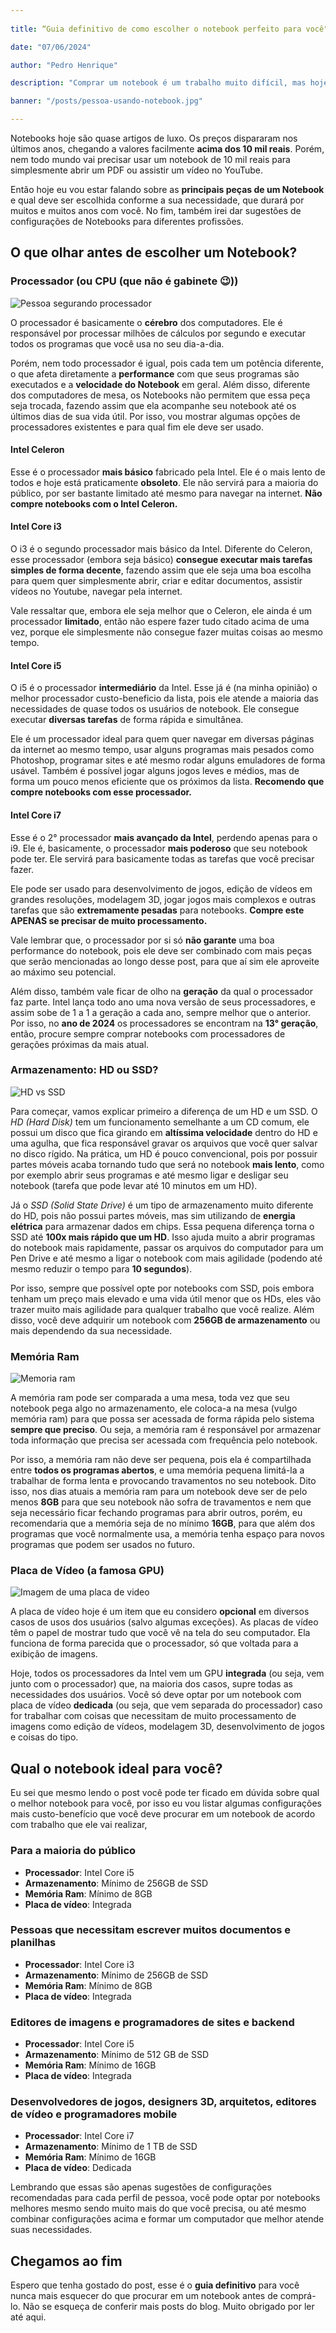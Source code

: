 ```yaml
---
 
title: “Guia definitivo de como escolher o notebook perfeito para você"

date: "07/06/2024"

author: "Pedro Henrique"

description: "Comprar um notebook é um trabalho muito difícil, mas hoje vou mostrar como escolher um notebook perfeito para você, conforme suas necessidades e condições financeiras."

banner: "/posts/pessoa-usando-notebook.jpg"

---
```


Notebooks hoje são quase artigos de luxo. Os preços dispararam nos últimos anos, chegando a valores facilmente **acima dos 10 mil reais**. Porém, nem todo mundo vai precisar usar um notebook de 10 mil reais para simplesmente abrir um PDF ou assistir um vídeo no YouTube.

Então hoje eu vou estar falando sobre as **principais peças de um Notebook** e qual deve ser escolhida conforme a sua necessidade, que durará por muitos e muitos anos com você. No fim, também irei dar sugestões de configurações de Notebooks para diferentes profissões.

## O que olhar antes de escolher um Notebook?

### Processador (ou CPU (que não é gabinete 😉))

![Pessoa segurando processador](/posts/segurando-processador.jpg)

O processador é basicamente o **cérebro** dos computadores. Ele é responsável por processar milhões de cálculos por segundo e executar todos os programas que você usa no seu dia-a-dia.

Porém, nem todo processador é igual, pois cada tem um potência diferente, o que afeta diretamente a **performance** com que seus programas são executados e a **velocidade do Notebook** em geral. Além disso, diferente dos computadores de mesa, os Notebooks não permitem que essa peça seja trocada, fazendo assim que ela acompanhe seu notebook até os últimos dias de sua vida útil. Por isso, vou mostrar algumas opções de processadores existentes e para qual fim ele deve ser usado.

#### Intel Celeron

Esse é o processador **mais básico** fabricado pela Intel. Ele é o mais lento de todos e hoje está praticamente **obsoleto**.  Ele não servirá para a maioria do público, por ser bastante limitado até mesmo para navegar na internet. **Não compre notebooks com o Intel Celeron.**

#### Intel Core i3

O i3 é o segundo processador mais básico da Intel. Diferente do Celeron, esse processador (embora seja básico) **consegue executar mais tarefas simples de forma decente**, fazendo assim que ele seja uma boa escolha para quem quer simplesmente abrir, criar e editar documentos, assistir vídeos no Youtube, navegar pela internet. 

Vale ressaltar que, embora ele seja melhor que o Celeron, ele ainda é um processador **limitado**, então não espere fazer tudo citado acima de uma vez, porque ele simplesmente não consegue fazer muitas coisas ao mesmo tempo.

#### Intel Core i5

O i5 é o processador **intermediário** da Intel. Esse já é (na minha opinião) o melhor processador custo-beneficio da lista, pois ele atende a maioria das necessidades de quase todos os usuários de notebook. Ele consegue executar **diversas tarefas** de forma rápida e simultânea.

Ele é um processador ideal para quem quer navegar em diversas páginas da internet ao mesmo tempo, usar alguns programas mais pesados como Photoshop, programar sites e até mesmo rodar alguns emuladores de forma usável. Também é possível jogar alguns jogos leves e médios, mas de forma um pouco menos eficiente que os próximos da lista. **Recomendo que compre notebooks com esse processador.**

#### Intel Core i7

Esse é o 2° processador **mais avançado da Intel**, perdendo apenas para o i9. Ele é, basicamente, o processador **mais poderoso** que seu notebook pode ter. Ele servirá para basicamente todas as tarefas que você precisar fazer.

Ele pode ser usado para desenvolvimento de jogos, edição de vídeos em grandes resoluções, modelagem 3D, jogar jogos mais complexos e outras tarefas que são **extremamente pesadas** para notebooks. **Compre este APENAS se precisar de muito processamento.**

Vale lembrar que, o processador por si só **não garante** uma boa performance do notebook, pois ele deve ser combinado com mais peças que serão mencionadas ao longo desse post, para que aí sim ele aproveite ao máximo seu potencial.

Além disso, também vale ficar de olho na **geração** da qual o processador faz parte.  Intel lança todo ano uma nova versão de seus processadores, e assim sobe de 1 a 1 a geração a cada ano, sempre melhor que o anterior. Por isso, no **ano de 2024** os processadores se encontram na **13° geração**, então, procure sempre comprar notebooks com processadores de gerações próximas da mais atual.

### Armazenamento: HD ou SSD?

![HD vs SSD](/posts/hd-vs-ssd.jpg)

Para começar, vamos explicar primeiro a diferença de um HD e um SSD. O *HD (Hard Disk)* tem um funcionamento semelhante a um CD comum, ele possui um disco que fica girando em **altíssima velocidade** dentro do HD e uma agulha, que fica responsável gravar os arquivos que você quer salvar no disco rígido. Na prática, um HD é pouco convencional, pois por possuir partes móveis acaba tornando tudo que será no notebook **mais lento**, como por exemplo abrir seus programas e até mesmo ligar e desligar seu notebook (tarefa que pode levar até 10 minutos em um HD).

Já o *SSD (Solid State Drive)* é um tipo de armazenamento muito diferente do HD, pois não possui partes móveis, mas sim utilizando de **energia elétrica** para armazenar dados em chips. Essa pequena diferença torna o SSD até **100x mais rápido que um HD**. Isso ajuda muito a abrir programas do notebook mais rapidamente, passar os arquivos do computador para um Pen Drive e até mesmo a ligar o notebook com mais agilidade (podendo até mesmo reduzir o tempo para **10 segundos**).

Por isso, sempre que possível opte por notebooks com SSD, pois embora tenham um preço mais elevado e uma vida útil menor que os HDs, eles vão trazer muito mais agilidade para qualquer trabalho que você realize. Além disso, você deve adquirir um notebook com **256GB de armazenamento** ou mais dependendo da sua necessidade.

### Memória Ram

![Memoria ram](/posts/memoria-ram.jpg)

A memória ram pode ser comparada a uma mesa, toda vez que seu notebook pega algo no armazenamento, ele coloca-a na mesa (vulgo memória ram) para que possa ser acessada de forma rápida pelo sistema **sempre que preciso**. Ou seja, a memória ram é responsável por armazenar toda informação que precisa ser acessada com frequência pelo notebook.

Por isso, a memória ram não deve ser pequena, pois ela é compartilhada entre **todos os programas abertos**, e uma memória pequena limitá-la a trabalhar de forma lenta e provocando travamentos no seu notebook. Dito isso, nos dias atuais a memória ram para um notebook deve ser de pelo menos **8GB** para que seu notebook não sofra de travamentos e nem que seja necessário ficar fechando programas para abrir outros, porém, eu recomendaria que a memória seja de no mínimo **16GB**, para que além dos programas que você normalmente usa, a memória tenha espaço para novos programas que podem ser usados no futuro.

### Placa de Vídeo (a famosa GPU)

![Imagem de uma placa de video](/posts/placa-de-video.jpg)

A placa de vídeo hoje é um item que eu considero **opcional** em diversos casos de usos dos usuários (salvo algumas exceções). As placas de vídeo têm o papel de mostrar tudo que você vê na tela do seu computador. Ela funciona de forma parecida que o processador, só que voltada para a exibição de imagens.

Hoje, todos os processadores da Intel vem um GPU **integrada** (ou seja, vem junto com o processador) que, na maioria dos casos, supre todas as necessidades dos usuários. Você só deve optar por um notebook com placa de vídeo **dedicada** (ou seja, que vem separada do processador) caso for trabalhar com coisas que necessitam de muito processamento de imagens como edição de vídeos, modelagem 3D, desenvolvimento de jogos e coisas do tipo.

## Qual o notebook ideal para você?

Eu sei que mesmo lendo o post você pode ter ficado em dúvida sobre qual o melhor notebook para você, por isso eu vou listar algumas configurações mais custo-benefício que você deve procurar em um notebook de acordo com trabalho que ele vai realizar,

### Para a maioria do público 

- **Processador**: Intel Core i5
- **Armazenamento**: Mínimo de 256GB de SSD 
- **Memória Ram**: Mínimo de 8GB
- **Placa de vídeo**: Integrada

### Pessoas que necessitam escrever muitos documentos e planilhas

- **Processador**: Intel Core i3
- **Armazenamento**: Mínimo de 256GB de SSD
- **Memória Ram**: Mínimo de 8GB
- **Placa de vídeo**: Integrada

### Editores de imagens e programadores de sites e backend

- **Processador**: Intel Core i5
- **Armazenamento**: Mínimo de 512 GB de SSD 
- **Memória Ram**: Mínimo de 16GB
- **Placa de vídeo**: Integrada

### Desenvolvedores de jogos, designers 3D, arquitetos, editores de vídeo e programadores mobile

- **Processador**: Intel Core i7
- **Armazenamento**: Mínimo de 1 TB de SSD
- **Memória Ram**: Mínimo de 16GB
- **Placa de vídeo**: Dedicada

Lembrando que essas são apenas sugestões de configurações recomendadas para cada perfil de pessoa, você pode optar por notebooks melhores mesmo sendo muito mais do que você precisa, ou até mesmo combinar configurações acima e formar um computador que melhor atende suas necessidades.

## Chegamos ao fim

Espero que tenha gostado do post, esse é o **guia definitivo** para você nunca mais esquecer do que procurar em um notebook antes de comprá-lo. Não se esqueça de conferir mais posts do blog. Muito obrigado por ler até aqui.
